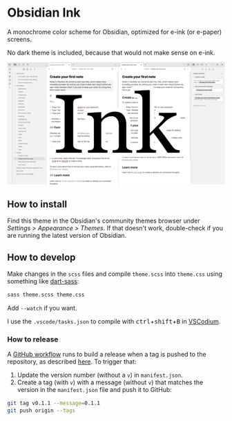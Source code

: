 # Obsidian Ink

A monochrome color scheme for Obsidian, optimized for e-ink (or e-paper) screens.

No dark theme is included, because that would not make sense on e-ink.

![Screenshot of the Obsidian Ink theme](./screenshot.png)

## How to install

Find this theme in the Obsidian's community themes browser under _Settings_ > _Appearance_ > _Themes_. If that doesn't work, double-check if you are running the latest version of Obsidian.

## How to develop

Make changes in the `scss` files and compile `theme.scss` into `theme.css` using something like [dart-sass](https://sass-lang.com/dart-sass/):

```sh
sass theme.scss theme.css
```

Add `--watch` if you want.

I use the `.vscode/tasks.json` to compile with <kbd>ctrl</kbd>+<kbd>shift</kbd>+<kbd>B</kbd> in [VSCodium](https://github.com/VSCodium/vscodium#readme).

### How to release

A [GitHub workflow](https://docs.github.com/en/actions/writing-workflows/about-workflows) runs to build a release when a tag is pushed to the repository, as described [here](https://docs.obsidian.md/Themes/App+themes/Release+your+theme+with+GitHub+Actions). To trigger that:

1. Update the version number (without a `v`) in `manifest.json`.
2. Create a tag (with `v`) with a message (without `v`) that matches the version in the `manifest.json` file and push it to GitHub:

```sh
git tag v0.1.1 --message=0.1.1
git push origin --tags
```
